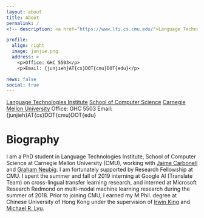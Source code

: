 ```yaml
---
layout: about
title: About
permalink: /
<!-- description: <a href="https://www.lti.cs.cmu.edu/">Language Technologies Institute</a>, <a href="https://www.cs.cmu.edu/">School of Computer Science</a>, <a href="https://www.cmu.edu/">Carnegie Mellon University</a> -->

profile:
  align: right
  image: junjie.png
  address: >
    <p>Office: GHC 5503</p>
    <p>Email: {junjieh}AT{cs}DOT{cmu}DOT{edu}</p>

news: false
social: true
---
```


[Language Technologies Institute](https://www.lti.cs.cmu.edu/)
[School of Computer Science](https://www.cs.cmu.edu/)
[Carnegie Mellon University](https://www.cmu.edu/)
Office: GHC 5503
Email: {junjieh}AT{cs}DOT{cmu}DOT{edu}

# Biography
I am a PhD student in Language Technologies Institute, School of Computer Science at Carnegie Mellon University (CMU), working with [Jaime Carbonell](https://www.cs.cmu.edu/~jgc/) and [Graham Neubig](http://www.phontron.com/). I am fortunately supported by Research Fellowship at CMU. I spent the summer and fall of 2019 interning at Google AI (Translate Team) on cross-lingual transfer learning research, and interned at Microsoft Research Redmond on multi-modal machine learning research during the summer of 2018. Prior to joining CMU, I earned my M.Phil. degree at Chinese University of Hong Kong under the supervision of [Irwin King](https://www.cse.cuhk.edu.hk/irwin.king/home) and [Michael R. Lyu](https://www.cse.cuhk.edu.hk/lyu/).


